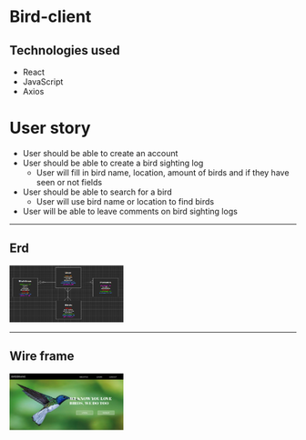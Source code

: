 # Bird-client

## Technologies used
<ul>
<li>React</li>
<li>JavaScript</li>
<li>Axios</li>
</ul>

# User story

- User should be able to create an account
- User should be able to create a bird sighting log
    - User will fill in bird name, location, amount of birds and if they have seen or not fields
- User should be able to search for a bird 
    - User will use bird name or location to find birds
- User will be able to leave comments on bird sighting logs

---


## Erd
<img src="imgs/Bird-erd.png" width="200" height="100" alt="Erd image">

---

## Wire frame

<img href="https://docs.google.com/presentation/d/1DE21STpf4aIwmSLS2AGdY9T9MXmBdI52lxDonLpo5iY/edit?usp=sharing" src="imgs/Bird-Wire.png" width="200" height="100" alt="Wire frame">

